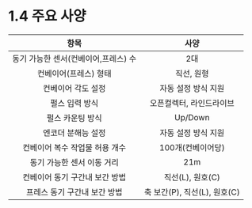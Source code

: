 # 1.4 주요 사양

|         **항목**        |         **사양**        |
| :-------------------: | :-------------------: |
| 동기 가능한 센서(컨베이어,프레스) 수 |           2대          |
|      컨베이어(프레스) 형태     |         직선, 원형        |
|       컨베이어 각도 설정      |      자동 설정 방식 지원      |
|        펄스 입력 방식       |     오픈컬렉터, 라인드라이브     |
|       펄스 카운팅 방식       |        Up/Down        |
|       엔코더 분해능 설정      |      자동 설정 방식 지원      |
|   컨베이어 복수 작업물 허용 개수   |      100개(컨베이어당)      |
|    동기 가능한 센서 이동 거리    |          21m          |
|   컨베이어 동기 구간내 보간 방법   |      직선(L), 원호(C)     |
|    프레스 동기 구간내 보간 방법   | 축 보간(P), 직선(L), 원호(C) |
